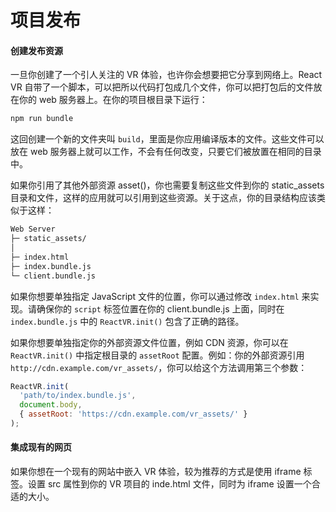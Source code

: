 # 项目发布

#### 创建发布资源

一旦你创建了一个引人关注的 VR 体验，也许你会想要把它分享到网络上。React VR 自带了一个脚本，可以把所以代码打包成几个文件，你可以把打包后的文件放在你的 web 服务器上。在你的项目根目录下运行：

```bash
npm run bundle
```

这回创建一个新的文件夹叫 `build`，里面是你应用编译版本的文件。这些文件可以放在 web 服务器上就可以工作，不会有任何改变，只要它们被放置在相同的目录中。

如果你引用了其他外部资源 asset\(\)，你也需要复制这些文件到你的 static\_assets 目录和文件，这样的应用就可以引用到这些资源。关于这点，你的目录结构应该类似于这样：

```bash
Web Server
├─ static_assets/
│
├─ index.html
├─ index.bundle.js
└─ client.bundle.js
```

如果你想要单独指定 JavaScript 文件的位置，你可以通过修改 `index.html` 来实现。请确保你的 `script` 标签位置在你的 client.bundle.js 上面，同时在 `index.bundle.js` 中的 `ReactVR.init()` 包含了正确的路径。

如果你想要单独指定你的外部资源文件位置，例如 CDN 资源，你可以在 `ReactVR.init()` 中指定根目录的 `assetRoot` 配置。例如：你的外部资源引用 `http://cdn.example.com/vr_assets/`，你可以给这个方法调用第三个参数：

```javascript
ReactVR.init(
  'path/to/index.bundle.js',
  document.body,
  { assetRoot: 'https://cdn.example.com/vr_assets/' }
);
```

#### 集成现有的网页

如果你想在一个现有的网站中嵌入 VR 体验，较为推荐的方式是使用 iframe 标签。设置 src 属性到你的 VR 项目的 inde.html 文件，同时为 iframe 设置一个合适的大小。

